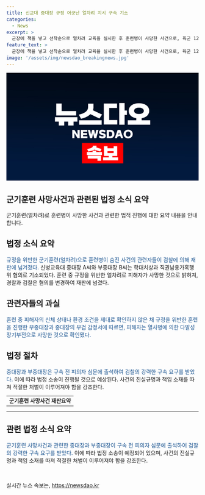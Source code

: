 ```yaml
---
title: 신교대 중대장 규정 어긋난 얼차려 지시 구속 기소
categories:
  - News
excerpt: >
  군장에 책을 넣고 선착순으로 얼차려 교육을 실시한 후 훈련병이 사망한 사건으로, 육군 12사단 신병교육대 중대장과 부중대장이 학대치사 등의 혐의로 구속되었다. 검찰은 군기훈련을 위반하여 훈련병에게 얼차려를 가르친 것으로 보고 학대로 인한 사망 사고로 취급하고 있다. 또한, 경찰과 검찰 조사 결과에 따르면 훈련 중 관련 법령을 준수하지 않았고, 응급 상황을 인지하지 못하고 적절한 조치를 취하지 않았다는 과실이 있었다.
feature_text: >
  군장에 책을 넣고 선착순으로 얼차려 교육을 실시한 후 훈련병이 사망한 사건으로, 육군 12사단 신병교육대 중대장과 부중대장이 학대치사 등의 혐의로 구속되었다. 검찰은 군기훈련을 위반하여 훈련병에게 얼차려를 가르친 것으로 보고 학대로 인한 사망 사고로 취급하고 있다. 또한, 경찰과 검찰 조사 결과에 따르면 훈련 중 관련 법령을 준수하지 않았고, 응급 상황을 인지하지 못하고 적절한 조치를 취하지 않았다는 과실이 있었다.
image: '/assets/img/newsdao_breakingnews.jpg'
---
```


<p><img src="/assets/img/newsdao_breakingnews.jpg" alt="bookingtag 속보" /></p>

<h2>군기훈련 사망사건과 관련된 법정 소식 요약</h2>

<p data-ke-size="size16">군기훈련(얼차려)로 훈련병이 사망한 사건과 관련한 법적 진행에 대한 요약 내용을 안내합니다.</p>

<h2 data-ke-size="size26">법정 소식 요약</h2>

<p><span style="color: #1a5490;">규정을 위반한 군기훈련(얼차려)으로 훈련병이 숨진 사건의 관련자들이 검찰에 의해 재판에 넘겨졌다.</span> 신병교육대 중대장 A씨와 부중대장 B씨는 학대치상과 직권남용가혹행위 혐의로 기소되었다. 훈련 중 규정을 위반한 얼차려로 피해자가 사망한 것으로 밝혀져, 경찰과 검찰은 혐의를 변경하여 재판에 넘겼다.</p>

<h2 data-ke-size="size26">관련자들의 과실</h2>

<p><span style="color: #1a5490;">훈련 중 피해자의 신체 상태나 환경 조건을 제대로 확인하지 않은 채 규정을 위반한 훈련을 진행한 부중대장과 중대장의 부검 감정서에 따르면, 피해자는 열사병에 의한 다발성 장기부전으로 사망한 것으로 확인됐다.</span></p>

<h2 data-ke-size="size26">법정 절차</h2>

<p><span style="color: #1a5490;">중대장과 부중대장은 구속 전 피의자 심문에 출석하여 검찰의 강력한 구속 요구를 받았다.</span> 이에 따라 법정 소송이 진행될 것으로 예상된다. 사건의 진실규명과 책임 소재를 따져 적절한 처벌이 이루어져야 함을 강조한다.</p>

<table>
    <tbody>
        <tr>
            <td style="text-align: center; height: 17px;"><b>군기훈련 사망사건 재판요약</b></td>
        </tr>
    </tbody>
</table>

<hr>

<h2 data-ke-size="size26">관련 법정 소식 요약</h2>

<p><span style="color: #1a5490;">군기훈련 사망사건과 관련한 중대장과 부중대장이 구속 전 피의자 심문에 출석하여 검찰의 강력한 구속 요구를 받았다.</span> 이에 따라 법정 소송이 예정되어 있으며, 사건의 진실규명과 책임 소재를 따져 적절한 처벌이 이루어져야 함을 강조한다.</p>

<p data-ke-size="size16">&nbsp;</p>
실시간 뉴스 속보는, <a href="https://newsdao.kr" rel="dofollow">https://newsdao.kr</a>


